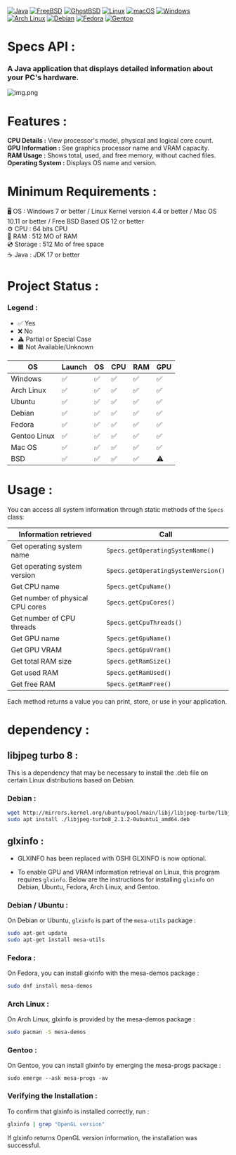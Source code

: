[![Java](https://img.shields.io/badge/Java-17%2F21-blue.svg?logo=java)](https://adoptium.net/) [![FreeBSD](https://img.shields.io/badge/FreeBSD-supported-red.svg?logo=freebsd)](https://www.freshports.org/java/openjdk17/) [![GhostBSD](https://img.shields.io/badge/GhostBSD-supported-3f5cff.svg?logo=ghost)](https://www.ghostbsd.org/) [![Linux](https://img.shields.io/badge/Linux-supported-green.svg?logo=linux)](https://openjdk.java.net/) [![macOS](https://img.shields.io/badge/macOS-supported-lightgrey.svg?logo=apple)](https://adoptium.net/) [![Windows](https://img.shields.io/badge/Windows-supported-blue.svg?logo=windows)](https://adoptium.net/) [![Arch Linux](https://img.shields.io/badge/Arch-Linux-blue.svg?logo=arch-linux)](https://archlinux.org/packages/?q=openjdk) [![Debian](https://img.shields.io/badge/Debian-supported-a80030.svg?logo=debian)](https://packages.debian.org/search?keywords=openjdk) [![Fedora](https://img.shields.io/badge/Fedora-supported-294172.svg?logo=fedora)](https://src.fedoraproject.org/rpms/java-17-openjdk) [![Gentoo](https://img.shields.io/badge/Gentoo-supported-54487a.svg?logo=gentoo)](https://packages.gentoo.org/packages/dev-java/openjdk)

# Specs API :

### A Java application that displays detailed information about your PC's hardware.

![img.png](img.png)

# Features :

**CPU Details :** View processor's model, physical and logical core count.  
**GPU Information :** See graphics processor name and VRAM capacity.  
**RAM Usage :** Shows total, used, and free memory, without cached files.  
**Operating System :** Displays OS name and version.

# Minimum Requirements :

🖥️ OS : Windows 7 or better / Linux Kernel version 4.4 or better / Mac OS 10.11 or better / Free BSD Based OS 12 or better  
⚙️ CPU : 64 bits CPU  
💾 RAM : 512 MO of RAM  
💿 Storage : 512 Mo of free space  
☕ Java : JDK 17 or better

# Project Status :

### Legend :
- ✅ Yes
- ❌ No
- ⚠️ Partial or Special Case
- 🟧 Not Available/Unknown

| OS           | Launch | OS | CPU | RAM | GPU |
|--------------|-------|----|-----|------|------|
| Windows      | ✅    | ✅ | ✅ | ✅  | ✅ |
| Arch Linux   | ✅    | ✅ | ✅ | ✅  | ✅ |
| Ubuntu       | ✅    | ✅ | ✅ | ✅  | ✅ |
| Debian       | ✅    | ✅ | ✅ | ✅  | ✅ |
| Fedora       | ✅    | ✅ | ✅ | ✅  | ✅ |
| Gentoo Linux | ✅    | ✅ | ✅ | ✅  | ✅ |
| Mac OS       | ✅    | ✅ | ✅ | ✅  | ✅ |
| BSD          | ✅    | ✅ | ✅ | ✅  | ⚠️ |

# Usage :

You can access all system information through static methods of the `Specs` class:

| Information retrieved                      | Call                               |
|--------------------------------------------|------------------------------------|
| Get operating system name                  | `Specs.getOperatingSystemName()`   |
| Get operating system version               | `Specs.getOperatingSystemVersion()`|
| Get CPU name                               | `Specs.getCpuName()`               |
| Get number of physical CPU cores           | `Specs.getCpuCores()`              |
| Get number of CPU threads                  | `Specs.getCpuThreads()`            |
| Get GPU name                               | `Specs.getGpuName()`               |
| Get GPU VRAM                               | `Specs.getGpuVram()`               |
| Get total RAM size                         | `Specs.getRamSize()`               |
| Get used RAM                               | `Specs.getRamUsed()`               |
| Get free RAM                               | `Specs.getRamFree()`               |

Each method returns a value you can print, store, or use in your application.

# dependency :

## libjpeg turbo 8 :

This is a dependency that may be necessary to install the .deb file on certain Linux distributions based on Debian.

### Debian :

```bash
wget http://mirrors.kernel.org/ubuntu/pool/main/libj/libjpeg-turbo/libjpeg-turbo8_2.1.2-0ubuntu1_amd64.deb  
sudo apt install ./libjpeg-turbo8_2.1.2-0ubuntu1_amd64.deb
```

## glxinfo :  

- GLXINFO has been replaced with OSHI GLXINFO is now optional.  

- To enable GPU and VRAM information retrieval on Linux, this program requires `glxinfo`. Below are the instructions for installing `glxinfo` on Debian, Ubuntu, Fedora, Arch Linux, and Gentoo.  

### Debian / Ubuntu :
On Debian or Ubuntu, `glxinfo` is part of the `mesa-utils` package :
```bash
sudo apt-get update
sudo apt-get install mesa-utils
```
### Fedora :
On Fedora, you can install glxinfo with the mesa-demos package :
```bash
sudo dnf install mesa-demos
```
### Arch Linux :
On Arch Linux, glxinfo is provided by the mesa-demos package :
```bash
sudo pacman -S mesa-demos
```
### Gentoo :
On Gentoo, you can install glxinfo by emerging the mesa-progs package :
```
sudo emerge --ask mesa-progs -av
```
### Verifying the Installation :
To confirm that glxinfo is installed correctly, run :
```bash
glxinfo | grep "OpenGL version"
```
If glxinfo returns OpenGL version information, the installation was successful.
